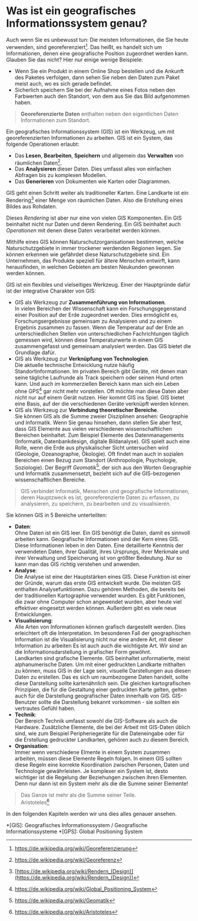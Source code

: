 # Was ist ein geografisches Informationssystem genau?

Auch wenn Sie es unbewusst tun: Die meisten Informationen, die Sie heute verwenden, 
sind georeferenziert[^1]. Das heißt, es handelt sich um Informationen, denen eine 
geografische Position zugeordnet werden kann. Glauben Sie das nicht? Hier nur einige wenige 
Beispiele:

- Wenn Sie ein Produkt in einem Online Shop bestellen und die Ankunft des Paketes verfolgen, 
dann sehen Sie neben den Daten zum Paket meist auch, wo es sich gerade befindet.  
- Sicherlich speichern Sie bei der Aufnahme eines Fotos neben den Farbwerten auch den Standort, 
von dem aus Sie das Bild aufgenommen haben.

> **Georeferenzierte Daten** enthalten neben den eigentlichen Daten Informationen zum Standort.  
 
Ein geografisches Informationssystem (GIS) ist ein Werkzeug, um mit georeferenzierten 
Informationen zu arbeiten. GIS ist ein System, das folgende Operationen erlaubt:
	
- Das **Lesen**, **Bearbeiten**, **Speichern** und allgemein das **Verwalten** von räumlichen Daten[^2].
- Das **Analysieren** dieser Daten. Dies umfasst alles von einfachen Abfragen bis zu 
komplexen Modellen.
- Das **Generieren** von Dokumenten wie Karten oder Diagrammen.

GIS geht einen Schritt weiter als traditioneller Karten. Eine Landkarte ist ein 
Rendering[^3] einer Menge von räumlichen Daten. Also die Erstellung eines Bildes aus Rohdaten.  

Dieses *Rendering* ist aber nur eine von vielen GIS Komponenten. Ein GIS beinhaltet nicht nur Daten 
und deren Rendering. Ein GIS beinhaltet auch *Operationen* mit denen diese Daten verarbeitet werden können.  
 
Mithilfe eines GIS können Naturschutzorganisationen bestimmen, welche Naturschutzgebiete 
in immer trockener werdenden Regionen liegen. Sie können erkennen wie gefährdet diese Naturschutzgebiete sind. 
Ein Unternehmen, das Produkte speziell für ältere Menschen entwirft, kann herausfinden, 
in welchen Gebieten am besten Neukunden gewonnen werden können.

GIS ist ein flexibles und vielseitiges Werkzeug. Einer der Hauptgründe dafür ist der integrative 
Charakter von GIS:

- GIS als Werkzeug zur **Zusammenführung von Informationen**.  
In vielen Bereichen der Wissenschaft kann ein Forschungsgegenstand einer Position auf der Erde zugeordnet werden. Dies ermöglicht es, Forschungsergebnisse gemeinsam zu Analysieren und zu einem Ergebnis zusammen zu fassen. Wenn die Temperatur auf der Erde an unterschiedlichen Stellen von unterschiedlichen Fachrichtungen täglich gemessen wird, können diese Temperaturwerte in einem GIS zusammengefasst und gemeinsam analysiert werden. Das GIS bietet die Grundlage dafür.
- GIS als Werkzeug zur **Verknüpfung von Technologien**.  
Die aktuelle technische Entwicklung nutze häufig Standortinformationen. Im privaten Bereich gibt Geräte, mit denen man seine tägliche Laufrunde als Track speichern oder seinen Hund orten kann. Und auch im kommerziellen Bereich kann man sich ein Leben ohne GPS[^4] gar nicht mehr vorstellen. Oft möchte man diese Daten aber nicht nur auf einem Gerät nutzen. Hier kommt GIS ins Spiel. GIS bietet eine Basis, auf der die verschiedenen Geräte verknüpft werden können.
- GIS als Werkzeug zur **Verbindung theoretischer Bereiche**.  
Sie können GIS als die Summe zweier Disziplinen ansehen: Geographie und Informatik. Wenn Sie genau hinsehen, dann stellen Sie aber fest, dass GIS Elemente aus vielen verschiedenen wissenschaftlichen Bereichen beinhaltet. Zum Beispiel Elemente des Datenmanagements (Informatik, Datenbankdesign, digitale Bildanalyse). GIS spielt auch eine Rolle, wenn die Erde aus physikalischer Sicht untersuchen wird (Geologie, Ozeanographie, Ökologie). Oft findet man auch in sozialen Bereichen einen Bezug zum Standort (Anthropologie, Psychologie, Soziologie). 
Der Begriff *Geomatik*[^5], der sich aus den Worten Geographie und Informatik zusammensetzt, bezieht sich auf die GIS-bezogenen wissenschaftlichen Bereiche.

> GIS verbindet Informatik, Menschen und geografische Informationen, deren Hauptzweck es ist, georeferenzierte Daten zu erfassen, zu analysieren, zu speichern, zu bearbeiten und zu visualisieren.

Sie können GIS in 5 Bereiche unterteilten:

- **Daten**:  
Ohne Daten ist ein GIS leer. Ein GIS benötigt die Daten, damit es sinnvoll arbeiten kann. Geografische Informationen sind der Kern eines GIS. Diese Informationen leben in den Daten. Eine detaillierte Kenntnis der verwendeten Daten, ihrer Qualität, ihres Ursprungs, ihrer Merkmale und ihrer Verwaltung und Speicherung ist von größter Bedeutung. Nur so kann man das GIS richtig verstehen und anwenden.
- **Analyse**:  
Die Analyse ist eine der Hauptstärken eines GIS. Diese Funktion ist einer der Gründe, warum das erste GIS entwickelt wurde. Die meisten GIS enthalten Analysefunktionen. Dazu gehören Methoden, die bereits bei der traditionellen Kartographie verwendet wurden. Es gibt Funktionen, die zwar ohne Computer schon angewendet wurden, aber heute viel effektiver eingesetzt werden können. Außerdem gibt es viele neue Entwicklungen.
- **Visualisierung**:  
Alle Arten von Informationen können grafisch dargestellt werden. Dies erleichtert oft die Interpretation. Im besonderen Fall der geographischen Information ist die Visualisierung nicht nur eine andere Art, mit dieser Information zu arbeiten Es ist auch auch die wichtigste Art. Wir sind an die Informationsdarstellung in grafischer Form gewöhnt.  
Landkarten sind grafische Elemente. GIS beinhaltet unformatierte, meist alphanumerische Daten. Um mit einer gedruckten Landkarte mithalten zu können, muss GIS in der Lage sein, visuelle Darstellungen aus diesen Daten zu erstellen. Das es sich um raumbezogene Daten handelt, sollte diese Darstellung sollte kartenähnlich sein. Die gleichen kartografischen Prinzipien, die für die Gestaltung einer gedruckten Karte gelten, gelten auch für die Darstellung geografischer Daten innerhalb von GIS. GIS-Benutzer sollte die Darstellung bekannt vorkommen - sie sollten ein vertrautes Gefühl haben.
- **Technik**:  
Der Bereich Technik umfasst sowohl die GIS-Software als auch die Hardware. Zusätzliche Elemente, die bei der Arbeit mit GIS-Daten üblich sind, wie zum Beispiel Peripheriegeräte für die Dateneingabe oder für die Erstellung gedruckter Landkarten, gehören auch zu diesem Bereich.
- **Organisation**:  
Immer wenn verschiedene Elmente in einem System zusammen arbeiten, müssen diese Elemente Regeln folgen. In einem GIS sollten diese Regeln eine korrekte Koordination zwischen Personen, Daten und Technologie gewährleisten. Je komplexer ein System ist, desto wichtiger ist die Regelung der Beziehungen zwischen ihren Elementen. Denn nur dann ist ein System mehr als die die Summe seiner Elemente!
> Das Ganze ist mehr als die Summe seiner Teile.  
Aristoteles[^6]

In den folgenden Kapiteln werden wir uns dies alles genauer ansehen.

[^1]: https://de.wikipedia.org/wiki/Georeferenzierung
[^2]: https://de.wikipedia.org/wiki/Georeferenz
[^3]: [https://de.wikipedia.org/wiki/Rendern_(Design)](https://de.wikipedia.org/wiki/Rendern_(Design))
[^4]: https://de.wikipedia.org/wiki/Global_Positioning_System
[^5]: https://de.wikipedia.org/wiki/Geomatik
[^6]: https://de.wikipedia.org/wiki/Aristoteles

*[GIS]: Geografisches Informationssystem / Geografische Informationssysteme
*[GPS]: Global Positioning System